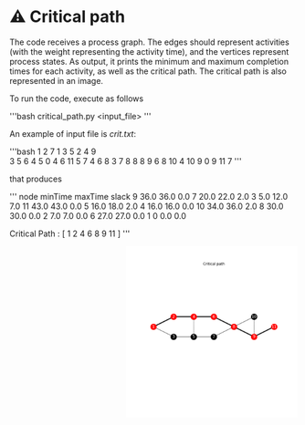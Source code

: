 # :warning: Critical path

The code receives a process graph. The edges should represent activities (with the 
weight representing the activity time), and the vertices represent process states. 
As output, it prints the minimum and maximum completion times for each activity, 
as well as the critical path. The critical path is also represented in an image.

To run the code, execute as follows

'''bash
<python> critical_path.py <input_file>
'''

An example of input file is *crit.txt*:

'''bash
1    2    7
1    3    5
2    4    9         
3    5    6
4    5    0
4    6    11
5    7    4
6    8    3
7    8    8
8    9    6
8    10   4
10   9    0
9    11   7
'''

that produces 

'''
      node    minTime    maxTime      slack
         9       36.0       36.0        0.0
         7       20.0       22.0        2.0
         3        5.0       12.0        7.0
        11       43.0       43.0        0.0
         5       16.0       18.0        2.0
         4       16.0       16.0        0.0
        10       34.0       36.0        2.0
         8       30.0       30.0        0.0
         2        7.0        7.0        0.0
         6       27.0       27.0        0.0
         1          0        0.0        0.0

Critical Path : [ 1 2 4 6 8 9 11 ]
'''

<img src="critical_path.png" align="right" width="300px" height="300px" alt="Critical path image"/>